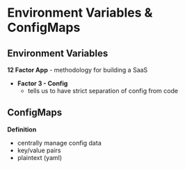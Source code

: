 # Environment Variables & ConfigMaps
## Environment Variables
**12 Factor App** - methodology for building a SaaS
- **Factor 3 - Config**
	- tells us to have strict separation of config from code

## ConfigMaps
**Definition**
- centrally manage config data
- key/value pairs
- plaintext (yaml)